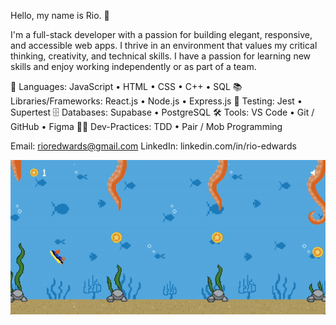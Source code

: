 Hello, my name is Rio. 👋

I'm a full-stack developer with a passion for building elegant, responsive, and accessible web apps. I thrive in an environment that values my critical thinking, creativity, and technical skills. I have a passion for learning new skills and enjoy working independently or as part of a team.

📝 Languages: JavaScript • HTML • CSS • C++ • SQL
📚 Libraries/Frameworks: React.js • Node.js • Express.js
🧪 Testing: Jest • Supertest
🗄️ Databases: Supabase • PostgreSQL
🛠️ Tools: VS Code • Git / GitHub • Figma
👨‍💻 Dev-Practices: TDD • Pair / Mob Programming

Email: rioredwards@gmail.com
LinkedIn: linkedin.com/in/rio-edwards

<!---
rioredwards/rioredwards is a ✨ special ✨ repository because its `README.md` (this file) appears on your GitHub profile.
You can click the Preview link to take a look at your changes.
--->

![](https://github.com/rioredwards/rioredwards/blob/main/Swimmy_Nudibranch.gif)
